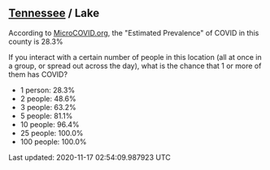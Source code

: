 
## [Tennessee](/united-states/tennessee) / Lake

According to [MicroCOVID.org](http://microcovid.org),
the "Estimated Prevalence" of COVID in this county is 28.3%

If you interact with a certain number of people in this location
(all at once in a group, or spread out across the day), what is the chance that
1 or more of them has COVID?

- 1 person: 28.3%
- 2 people: 48.6%
- 3 people: 63.2%
- 5 people: 81.1%
- 10 people: 96.4%
- 25 people: 100.0%
- 100 people: 100.0%

Last updated: 2020-11-17 02:54:09.987923 UTC
